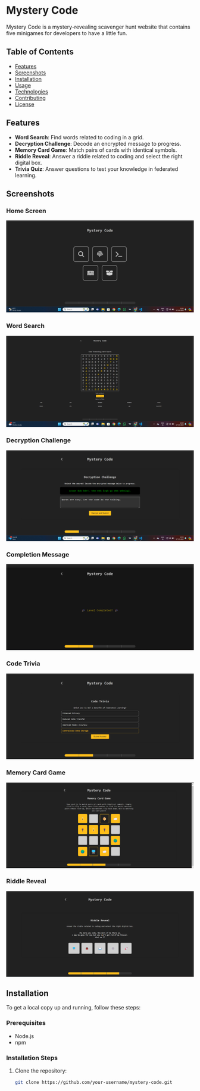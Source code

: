 # Mystery Code

Mystery Code is a mystery-revealing scavenger hunt website that contains five minigames for developers to have a little fun.

## Table of Contents
- [Features](#features)
- [Screenshots](#screenshots)
- [Installation](#installation)
- [Usage](#usage)
- [Technologies](#technologies)
- [Contributing](#contributing)
- [License](#license)

## Features
- **Word Search**: Find words related to coding in a grid.
- **Decryption Challenge**: Decode an encrypted message to progress.
- **Memory Card Game**: Match pairs of cards with identical symbols.
- **Riddle Reveal**: Answer a riddle related to coding and select the right digital box.
- **Trivia Quiz**: Answer questions to test your knowledge in federated learning.

## Screenshots
### Home Screen
![Home Screen](./assets/Mystery-1.png)
### Word Search
![Word Search](./assets/mystery-2.png)
### Decryption Challenge
![Decryption Challenge](./assets/mystery-3.png)
### Completion Message
![Completion Message](./assets/mystery-4.png)
### Code Trivia
![Code Trivia](./assets/mystery-5.png)
### Memory Card Game
![Memory Card Game](./assets/mystery-6.png)
### Riddle Reveal
![Riddle Reveal](./assets/mystery-7.png)

## Installation
To get a local copy up and running, follow these steps:

### Prerequisites
- Node.js
- npm

### Installation Steps
1. Clone the repository:
   ```sh
   git clone https://github.com/your-username/mystery-code.git
